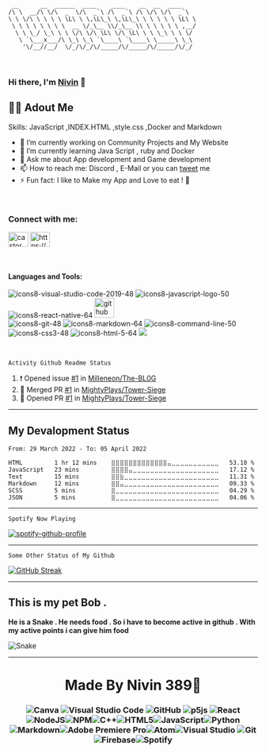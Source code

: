 ```
 __      __  ______  ____    ____    __  __  ____
/\ \  __/\ \/\  _  \/\  _`\ /\  _`\ /\ \/\ \/\  _`\
\ \ \/\ \ \ \ \ \L\ \ \,\L\_\ \,\L\_\ \ \ \ \ \ \L\ \
 \ \ \ \ \ \ \ \  __ \/_\__ \\/_\__ \\ \ \ \ \ \ ,__/
  \ \ \_/ \_\ \ \ \/\ \/\ \L\ \/\ \L\ \ \ \_\ \ \ \/
   \ `\___x___/\ \_\ \_\ `\____\ `\____\ \_____\ \_\
    '\/__//__/  \/_/\/_/\/_____/\/_____/\/_____/\/_/

```
<br />

### Hi there, I'm [Nivin](https://nivins.in) 👋


## 👱‍♂️ Adout Me 


Skills: JavaScript ,INDEX.HTML ,style.css ,Docker and Markdown 
 - 🔭 I’m currently working on Community Projects and My Website
- 🌱 I’m currently learning Java Script , ruby and Docker 
- 💬 Ask me about App development and Game development  
- 📫 How to reach me: Discord , E-Mail or you can [tweet](https://twitter.com/OfficialMightyP) me 
- ⚡ Fun fact: I like to Make my App and Love to eat ! 🍉
  
<br />

<h3 align="left">Connect with me:</h3>
<p align="left">
<a href="https://twitter.com/OfficialMightyP" target="blank"><img align="center" src="https://raw.githubusercontent.com/rahuldkjain/github-profile-readme-generator/master/src/images/icons/Social/twitter.svg" alt="castor_8586" height="30" width="40" /></a> 
<a href="https://discord.com/users/930080426826010654" target="blank"><img align="center" src="https://raw.githubusercontent.com/rahuldkjain/github-profile-readme-generator/master/src/images/icons/Social/discord.svg" alt="https://discord.gg/SRgKYjyREP" height="30" width="40" /></a>
</p>

<br />
<h4 align="left">Languages and Tools:</h4>

![icons8-visual-studio-code-2019-48](https://user-images.githubusercontent.com/83283137/119604812-4ec02680-be0d-11eb-83f9-c46a7e9345a5.png)
![icons8-javascript-logo-50](https://user-images.githubusercontent.com/83283137/119494674-3275a880-bd7f-11eb-9c4f-5b1ddd35cd7d.png)
![icons8-react-native-64](https://user-images.githubusercontent.com/83283137/119518062-cd797d00-bd95-11eb-876c-989a375dda47.png)
[<img src='https://cdn.jsdelivr.net/npm/simple-icons@3.0.1/icons/github.svg' alt='github' height='40'>](https://github.com/nivinsvysakh)  
![icons8-git-48](https://user-images.githubusercontent.com/83283137/119496811-7ff31500-bd81-11eb-9c07-a51fe73dca68.png)
![icons8-markdown-64](https://user-images.githubusercontent.com/83283137/119506144-432c1b80-bd8b-11eb-8b0c-362cdb91c5e3.png)
![icons8-command-line-50](https://user-images.githubusercontent.com/83283137/119497802-98affa80-bd82-11eb-89cc-cbb8d339c6c7.png)
![icons8-css3-48](https://user-images.githubusercontent.com/83283137/119498076-dd3b9600-bd82-11eb-9ddd-821ba78b1727.png)
![icons8-html-5-64](https://user-images.githubusercontent.com/83283137/119496602-46220e80-bd81-11eb-9d7f-1f67a3384152.png)
<img src="https://img.icons8.com/color/48/000000/nodejs.png"/>

<br />

```
Activity Github Readme Status
``` 
<!--START_SECTION:activity-->
1. ❗️ Opened issue [#1](https://github.com/Milleneon/The-BL0G/issues/1) in [Milleneon/The-BL0G](https://github.com/Milleneon/The-BL0G)
2. 🎉 Merged PR [#1](https://github.com/MightyPlays/Tower-Siege/pull/1) in [MightyPlays/Tower-Siege](https://github.com/MightyPlays/Tower-Siege)
3. 💪 Opened PR [#1](https://github.com/MightyPlays/Tower-Siege/pull/1) in [MightyPlays/Tower-Siege](https://github.com/MightyPlays/Tower-Siege)
<!--END_SECTION:activity-->

-----

## My Devalopment Status 

<!--START_SECTION:waka-->

```text
From: 29 March 2022 - To: 05 April 2022

HTML         1 hr 12 mins    ⣿⣿⣿⣿⣿⣿⣿⣿⣿⣿⣿⣿⣿⣤⣀⣀⣀⣀⣀⣀⣀⣀⣀⣀⣀   53.10 %
JavaScript   23 mins         ⣿⣿⣿⣿⣤⣀⣀⣀⣀⣀⣀⣀⣀⣀⣀⣀⣀⣀⣀⣀⣀⣀⣀⣀⣀   17.12 %
Text         15 mins         ⣿⣿⣷⣀⣀⣀⣀⣀⣀⣀⣀⣀⣀⣀⣀⣀⣀⣀⣀⣀⣀⣀⣀⣀⣀   11.31 %
Markdown     12 mins         ⣿⣿⣤⣀⣀⣀⣀⣀⣀⣀⣀⣀⣀⣀⣀⣀⣀⣀⣀⣀⣀⣀⣀⣀⣀   09.33 %
SCSS         5 mins          ⣿⣀⣀⣀⣀⣀⣀⣀⣀⣀⣀⣀⣀⣀⣀⣀⣀⣀⣀⣀⣀⣀⣀⣀⣀   04.29 %
JSON         5 mins          ⣿⣀⣀⣀⣀⣀⣀⣀⣀⣀⣀⣀⣀⣀⣀⣀⣀⣀⣀⣀⣀⣀⣀⣀⣀   04.06 %
```

<!--END_SECTION:waka-->



----

```
Spotify Now Playing 
```

 [![spotify-github-profile](https://spotify-github-profile.vercel.app/api/view?uid=j0u77uc3cgfpkknhv10c3v32o&cover_image=true&theme=novatorem&bar_color=1c52f2)](https://spotify-github-profile.vercel.app/api/view?uid=j0u77uc3cgfpkknhv10c3v32o&redirect=true)



---

```
Some Other Status of My Github 
```

[![GitHub Streak](https://github-readme-streak-stats.herokuapp.com?user=Nivin389&theme=dracula&hide_border=true&date_format=j%20M%5B%20Y%5D)](https://git.io/streak-stats)

---

## This is my pet Bob .

**He is a Snake . He needs food . So i have to become active in github . With my active points i can give him food**

![Snake](https://raw.githubusercontent.com/Nivin389/Nivin389/main/github-user-contribution.svg)

----

<h1 align="center">Made By Nivin 389💖</h1>
<h3 align="center">

![Canva](https://img.shields.io/badge/Canva-%2300C4CC.svg?style=for-the-badge&logo=Canva&logoColor=white)
![Visual Studio Code](https://img.shields.io/badge/Visual%20Studio%20Code-0078d7.svg?style=for-the-badge&logo=visual-studio-code&logoColor=white)
![GitHub](https://img.shields.io/badge/github-%23121011.svg?style=for-the-badge&logo=github&logoColor=white)
![p5js](https://img.shields.io/badge/p5.js-ED225D?style=for-the-badge&logo=p5.js&logoColor=FFFFFF)
![React](https://img.shields.io/badge/react-%2320232a.svg?style=for-the-badge&logo=react&logoColor=%2361DAFB)
![NodeJS](https://img.shields.io/badge/node.js-6DA55F?style=for-the-badge&logo=node.js&logoColor=white)![NPM](https://img.shields.io/badge/NPM-%23000000.svg?style=for-the-badge&logo=npm&logoColor=white)![C++](https://img.shields.io/badge/c++-%2300599C.svg?style=for-the-badge&logo=c%2B%2B&logoColor=white)![HTML5](https://img.shields.io/badge/html5-%23E34F26.svg?style=for-the-badge&logo=html5&logoColor=white)![JavaScript](https://img.shields.io/badge/javascript-%23323330.svg?style=for-the-badge&logo=javascript&logoColor=%23F7DF1E)![Python](https://img.shields.io/badge/python-3670A0?style=for-the-badge&logo=python&logoColor=ffdd54)
![Markdown](https://img.shields.io/badge/markdown-%23000000.svg?style=for-the-badge&logo=markdown&logoColor=white)![Adobe Premiere Pro](https://img.shields.io/badge/Adobe%20Premiere%20Pro-9999FF.svg?style=for-the-badge&logo=Adobe%20Premiere%20Pro&logoColor=white)![Atom](https://img.shields.io/badge/Atom-%2366595C.svg?style=for-the-badge&logo=atom&logoColor=white)![Visual Studio](https://img.shields.io/badge/Visual%20Studio-5C2D91.svg?style=for-the-badge&logo=visual-studio&logoColor=white)
![Git](https://img.shields.io/badge/git-%23F05033.svg?style=for-the-badge&logo=git&logoColor=white)
![Firebase](https://img.shields.io/badge/firebase-%23039BE5.svg?style=for-the-badge&logo=firebase)![Spotify](https://img.shields.io/badge/Spotify-1ED760?style=for-the-badge&logo=spotify&logoColor=white)
</h3>

[Docker]:https://www.docker.com/
[Readme Status]:https://github.com/jamesgeorge007/github-activity-readme
